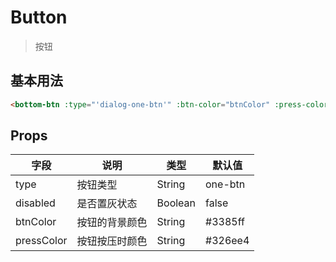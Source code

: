 # Button
> 按钮

## 基本用法


```html
<bottom-btn :type="'dialog-one-btn'" :btn-color="btnColor" :press-color="pressColor">按钮文案</bottom-btn>
```

## Props

| 字段 | 说明 | 类型 | 默认值
|----- | ----- | ----- | ----- 
| type | 按钮类型| String | one-btn
| disabled | 是否置灰状态| Boolean | false
| btnColor | 按钮的背景颜色| String | #3385ff
| pressColor | 按钮按压时颜色| String | #326ee4




